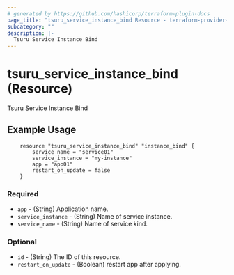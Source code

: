 ```yaml
---
# generated by https://github.com/hashicorp/terraform-plugin-docs
page_title: "tsuru_service_instance_bind Resource - terraform-provider-tsuru"
subcategory: ""
description: |-
  Tsuru Service Instance Bind
---
```


# tsuru_service_instance_bind (Resource)

Tsuru Service Instance Bind



<!-- schema generated by tfplugindocs -->
## Example Usage

```hcl
	resource "tsuru_service_instance_bind" "instance_bind" {
		service_name = "service01"
		service_instance = "my-instance"
		app = "app01"
		restart_on_update = false
	}
```

### Required

* `app` - (String) Application name.
* `service_instance` - (String) Name of service instance.
* `service_name` - (String) Name of service kind.


### Optional

* `id` - (String) The ID of this resource.
* `restart_on_update` - (Boolean) restart app after applying.



